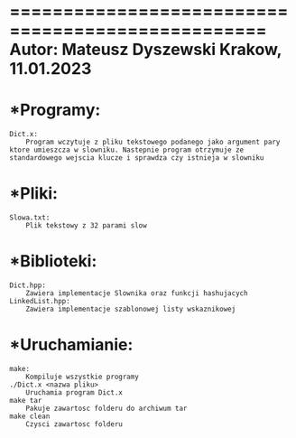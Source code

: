 ==================================================
Autor: Mateusz Dyszewski        Krakow, 11.01.2023
==================================================

*Programy:
===========
    Dict.x:
        Program wczytuje z pliku tekstowego podanego jako argument pary ktore umieszcza w slowniku. Nastepnie program otrzymuje ze standardowego wejscia klucze i sprawdza czy istnieja w slowniku

*Pliki:
===================================================
    Slowa.txt:
        Plik tekstowy z 32 parami slow

*Biblioteki:
===================================================
    Dict.hpp:
        Zawiera implementacje Slownika oraz funkcji hashujacych
    LinkedList.hpp:
        Zawiera implementacje szablonowej listy wskaznikowej

*Uruchamianie:
===================================================
    make: 
        Kompiluje wszystkie programy
    ./Dict.x <nazwa pliku>
        Uruchamia program Dict.x 
    make tar
        Pakuje zawartosc folderu do archiwum tar
    make clean
        Czysci zawartosc folderu